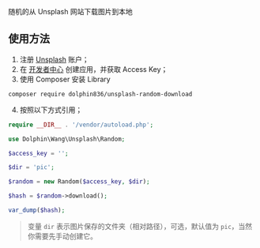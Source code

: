 随机的从 Unsplash 网站下载图片到本地

## 使用方法

1. 注册 [Unsplash](https://unsplash.com) 账户；
2. 在 [开发者中心](https://unsplash.com/developers) 创建应用，并获取 Access Key；
3. 使用 Composer 安装 Library

```
composer require dolphin836/unsplash-random-download
```

4. 按照以下方式引用；

```php
require __DIR__ . '/vendor/autoload.php';

use Dolphin\Wang\Unsplash\Random;

$access_key = '';

$dir = 'pic';

$random = new Random($access_key, $dir);

$hash = $random->download();

var_dump($hash);
```
> 变量 `dir` 表示图片保存的文件夹（相对路径），可选，默认值为 `pic`，当然你需要先手动创建它。